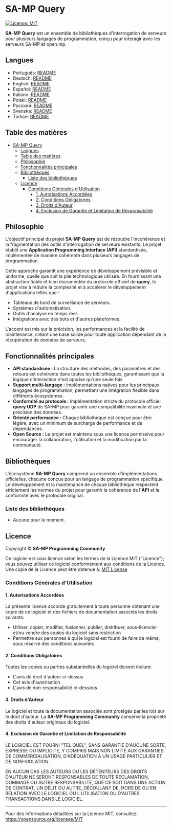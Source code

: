 # SA-MP Query

[![License: MIT](https://img.shields.io/badge/License-MIT-blue.svg)](https://opensource.org/licenses/MIT)

**SA-MP Query** est un ensemble de bibliothèques d'interrogation de serveurs pour plusieurs langages de programmation, conçu pour interagir avec les serveurs SA-MP et open.mp.

## Langues

- Português: [README](../../)
- Deutsch: [README](../Deutsch/README.md)
- English: [README](../English/README.md)
- Español: [README](../Espanol/README.md)
- Italiano: [README](../Italiano/README.md)
- Polski: [README](../Polski/README.md)
- Русский: [README](../Русский/README.md)
- Svenska: [README](../Svenska/README.md)
- Türkçe: [README](../Turkce/README.md)

## Table des matières

- [SA-MP Query](#sa-mp-query)
  - [Langues](#langues)
  - [Table des matières](#table-des-matières)
  - [Philosophie](#philosophie)
  - [Fonctionnalités principales](#fonctionnalités-principales)
  - [Bibliothèques](#bibliothèques)
    - [Liste des bibliothèques](#liste-des-bibliothèques)
  - [Licence](#licence)
    - [Conditions Générales d'Utilisation](#conditions-générales-dutilisation)
      - [1. Autorisations Accordées](#1-autorisations-accordées)
      - [2. Conditions Obligatoires](#2-conditions-obligatoires)
      - [3. Droits d'Auteur](#3-droits-dauteur)
      - [4. Exclusion de Garantie et Limitation de Responsabilité](#4-exclusion-de-garantie-et-limitation-de-responsabilité)

## Philosophie

L'objectif principal du projet **SA-MP Query** est de résoudre l'incohérence et la fragmentation des outils d'interrogation de serveurs existants. Le projet établit une **Application Programming Interface (API)** standardisée, implémentée de manière cohérente dans plusieurs langages de programmation.

Cette approche garantit une expérience de développement prévisible et uniforme, quelle que soit la pile technologique utilisée. En fournissant une abstraction fiable et bien documentée du protocole officiel de **query**, le projet vise à réduire la complexité et à accélérer le développement d'applications telles que :
- Tableaux de bord de surveillance de serveurs.
- Systèmes d'automatisation.
- Outils d'analyse en temps réel.
- Intégrations avec des bots et d'autres plateformes.

L'accent est mis sur la précision, les performances et la facilité de maintenance, créant une base solide pour toute application dépendant de la récupération de données de serveurs.

## Fonctionnalités principales

- **API standardisée :** La structure des méthodes, des paramètres et des retours est cohérente dans toutes les bibliothèques, garantissant que la logique d'interaction n'est apprise qu'une seule fois.
- **Support multi-langage :** Implémentations natives pour les principaux langages de programmation, permettant une intégration flexible dans différents écosystèmes.
- **Conformité au protocole :** Implémentation stricte du protocole officiel **query UDP** de SA-MP pour garantir une compatibilité maximale et une précision des données.
- **Orienté performance :** Chaque bibliothèque est conçue pour être légère, avec un minimum de surcharge de performance et de dépendances.
- **Open Source :** Le projet est maintenu sous une licence permissive pour encourager la collaboration, l'utilisation et la modification par la communauté.

## Bibliothèques

L'écosystème **SA-MP Query** comprend un ensemble d'implémentations officielles, chacune conçue pour un langage de programmation spécifique. Le développement et la maintenance de chaque bibliothèque respectent strictement les normes du projet pour garantir la cohérence de l'**API** et la conformité avec le protocole original.

### Liste des bibliothèques

- Aucune pour le moment.

## Licence

Copyright © **SA-MP Programming Community**

Ce logiciel est sous licence selon les termes de la Licence MIT ("Licence"); vous pouvez utiliser ce logiciel conformément aux conditions de la Licence. Une copie de la Licence peut être obtenue à: [MIT License](https://opensource.org/licenses/MIT)

### Conditions Générales d'Utilisation

#### 1. Autorisations Accordées

La présente licence accorde gratuitement à toute personne obtenant une copie de ce logiciel et des fichiers de documentation associés les droits suivants:
* Utiliser, copier, modifier, fusionner, publier, distribuer, sous-licencier et/ou vendre des copies du logiciel sans restriction
* Permettre aux personnes à qui le logiciel est fourni de faire de même, sous réserve des conditions suivantes

#### 2. Conditions Obligatoires

Toutes les copies ou parties substantielles du logiciel doivent inclure:
* L'avis de droit d'auteur ci-dessus
* Cet avis d'autorisation
* L'avis de non-responsabilité ci-dessous

#### 3. Droits d'Auteur

Le logiciel et toute la documentation associée sont protégés par les lois sur le droit d'auteur. La **SA-MP Programming Community** conserve la propriété des droits d'auteur originaux du logiciel.

#### 4. Exclusion de Garantie et Limitation de Responsabilité

LE LOGICIEL EST FOURNI "TEL QUEL", SANS GARANTIE D'AUCUNE SORTE, EXPRESSE OU IMPLICITE, Y COMPRIS MAIS NON LIMITÉ AUX GARANTIES DE COMMERCIALISATION, D'ADÉQUATION À UN USAGE PARTICULIER ET DE NON-VIOLATION.

EN AUCUN CAS LES AUTEURS OU LES DÉTENTEURS DES DROITS D'AUTEUR NE SERONT RESPONSABLES DE TOUTE RÉCLAMATION, DOMMAGE OU AUTRE RESPONSABILITÉ, QUE CE SOIT DANS UNE ACTION DE CONTRAT, UN DÉLIT OU AUTRE, DÉCOULANT DE, HORS DE OU EN RELATION AVEC LE LOGICIEL OU L'UTILISATION OU D'AUTRES TRANSACTIONS DANS LE LOGICIEL.

---

Pour des informations détaillées sur la Licence MIT, consultez: https://opensource.org/licenses/MIT